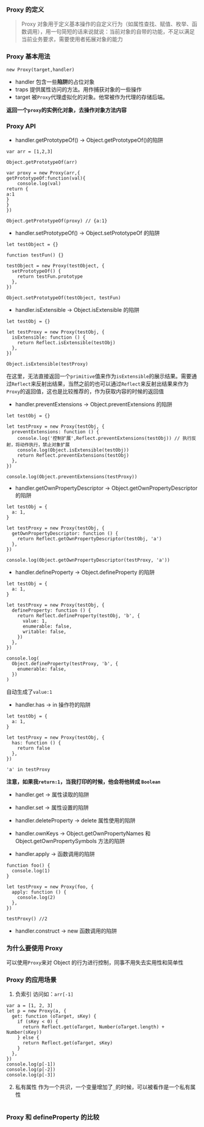 ### Proxy 的定义

> Proxy 对象用于定义基本操作的自定义行为（如属性查找、赋值、枚举、函数调用），用一句简短的话来说就说：当前对象的自带的功能，不足以满足当前业务要求，需要使用者拓展对象的能力

### Proxy 基本用法

```
new Proxy(target,handler)
```

- handler 包含一些**陷阱**的占位对象
- traps 提供属性访问的方法。用作捕获对象的一些操作
- target 被`Proxy`代理虚拟化的对象。他常被作为代理的存储后端。

**返回一个`proxy`的实例化对象，去操作对象方法内容**

### Proxy API

- handler.getPrototypeOf() -> Object.getPrototypeOf()的陷阱

```
var arr = [1,2,3]

Object.getPrototypeOf(arr)

var proxy = new Proxy(arr,{
getPrototypeOf:function(val){
    console.log(val)
return {
a:1
}
}
})

Object.getPrototypeOf(proxy) // {a:1}
```

- handler.setPrototypeOf() -> Object.setPrototypeOf 的陷阱

```
let testObject = {}

function testFun() {}

testObject = new Proxy(testObject, {
  setPrototypeOf() {
    return testFun.prototype
  },
})

Object.setPrototypeOf(testObject, testFun)
```

- handler.isExtensible -> Object.isExtensible 的陷阱

```
let testObj = {}

let testProxy = new Proxy(testObj, {
  isExtensible: function () {
    return Reflect.isExtensible(testObj)
  },
})

Object.isExtensible(testProxy)

```

在这里，无法直接返回一个`primitive`值来作为`isExtensible`的展示结果。需要通过`Reflect`来反射出结果，当然之前的也可以通过`Reflect`来反射出结果来作为`Proxy`的返回值，这也是比较推荐的，作为获取内容的时候的返回值

- handler.preventExtensions -> Object.preventExtensions 的陷阱

```
let testObj = {}

let testProxy = new Proxy(testObj, {
  preventExtensions: function () {
    console.log('控制扩展',Reflect.preventExtensions(testObj)) // 执行反射，将动作执行，禁止对象扩展
    console.log(Object.isExtensible(testObj))
    return Reflect.preventExtensions(testObj)
  },
})

console.log(Object.preventExtensions(testProxy))

```

- handler.getOwnPropertyDescriptor -> Object.getOwnPropertyDescriptor 的陷阱

```
let testObj = {
  a: 1,
}

let testProxy = new Proxy(testObj, {
  getOwnPropertyDescriptor: function () {
    return Reflect.getOwnPropertyDescriptor(testObj, 'a')
  },
})

console.log(Object.getOwnPropertyDescriptor(testProxy, 'a'))

```

- handler.defineProperty -> Object.defineProperty 的陷阱

```
let testObj = {
  a: 1,
}

let testProxy = new Proxy(testObj, {
  defineProperty: function () {
    return Reflect.defineProperty(testObj, 'b', {
      value: 1,
      enumerable: false,
      writable: false,
    })
  },
})

console.log(
  Object.defineProperty(testProxy, 'b', {
    enumerable: false,
  })
)

```

自动生成了`value:1`

- handler.has -> in 操作符的陷阱

```
let testObj = {
  a: 1,
}

let testProxy = new Proxy(testObj, {
  has: function () {
    return false
  },
})

'a' in testProxy

```

**注意，如果我`return:1`，当我打印的时候，他会将他转成 `Boolean`**

- handler.get -> 属性读取的陷阱

- handler.set -> 属性设置的陷阱

- handler.deleteProperty -> delete 属性使用的陷阱
- handler.ownKeys -> Object.getOwnPropertyNames 和 Object.getOwnPropertySymbols 方法的陷阱
- handler.apply -> 函数调用的陷阱

```
function foo() {
  console.log(1)
}

let testProxy = new Proxy(foo, {
  apply: function () {
    console.log(2)
  },
})

testProxy() //2
```

- handler.construct -> new 函数调用的陷阱

### 为什么要使用 Proxy

可以使用`Proxy`来对 Object 的行为进行控制，同事不用失去实用性和简单性

### Proxy 的应用场景

1. 负索引
   访问如：`arr[-1]`

```
var a = [1, 2, 3]
let p = new Proxy(a, {
  get: function (oTarget, sKey) {
    if (sKey < 0) {
      return Reflect.get(oTarget, Number(oTarget.length) + Number(sKey))
    } else {
      return Reflect.get(oTarget, sKey)
    }
  },
})
console.log(p[-1])
console.log(p[-2])
console.log(p[-3])
```

2. 私有属性
   作为一个共识，一个变量增加了`_`的时候，可以被看作是一个私有属性

```

```

### Proxy 和 defineProperty 的比较
